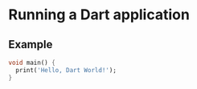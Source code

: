 # Running a Dart application

## Example

```dart
void main() {
  print('Hello, Dart World!');
}

```
